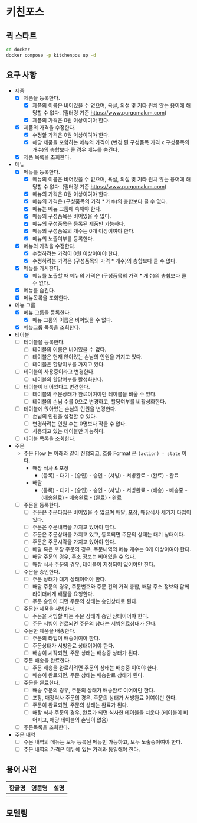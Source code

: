 # 키친포스

## 퀵 스타트

```sh
cd docker
docker compose -p kitchenpos up -d
```

## 요구 사항

- 제품
  - [X] 제품을 등록한다.
    - [X] 제품의 이름은 비어있을 수 없으며, 욕설, 외설 및 기타 원치 않는 용어에 해당할 수 없다. (필터링 기준 https://www.purgomalum.com)
    - [X] 제품의 가격은 0원 이상이여야 한다.
  - [X] 제품의 가격을 수정한다.
    - [X] 수정할 가격은 0원 이상이여야 한다.
    - [X] 해당 제품을 포함하는 메뉴의 가격이 (변경 된 구성품목 가격 x 구성품목의 개수)의 총합보다 클 경우 메뉴를 숨긴다.
  - [X] 제품 목록을 조회한다.
- 메뉴
  - [X] 메뉴를 등록한다.
    - [X] 메뉴의 이름은 비어있을 수 없으며, 욕설, 외설 및 기타 원치 않는 용어에 해당할 수 없다. (필터링 기준 https://www.purgomalum.com)
    - [X] 메뉴의 가격은 0원 이상이여야 한다.
    - [X] 메뉴의 가격은 (구성품목의 가격 * 개수)의 총합보다 클 수 없다.
    - [X] 메뉴는 메뉴 그룹에 속해야 한다.    
    - [X] 메뉴의 구성품목은 비어있을 수 없다.
    - [X] 메뉴의 구성품목은 등록된 제품만 가능하다.
    - [X] 메뉴의 구성품목의 개수는 0개 이상이여야 한다.
    - [X] 메뉴의 노출여부를 등록한다.
  - [X] 메뉴의 가격을 수정한다.
    - [X] 수정하려는 가격이 0원 이상이여야 한다.
    - [X] 수정하려는 가격은 (구성품목의 가격 * 개수)의 총합보다 클 수 없다.
  - [X] 메뉴를 개시한다.
    - [X] 메뉴를 노출할 때 메뉴의 가격은 (구성품목의 가격 * 개수)의 총합보다 클 수 없다.
  - [X] 메뉴를 숨긴다.
  - [X] 메뉴목록을 조회한다.
- 메뉴 그룹
  - [X] 메뉴 그룹을 등록한다.
    - [X] 메뉴 그룹의 이름은 비어있을 수 없다.
  - [X] 메뉴그룹 목록을 조회한다.
- 테이블
  - [ ] 테이블을 등록한다.
    - [ ] 테이블의 이름은 비어있을 수 없다.
    - [ ] 테이블은 현재 앉아있는 손님의 인원을 가지고 있다.
    - [ ] 테이블은 할당여부를 가지고 있다.
  - [ ] 테이블이 사용중이라고 변경한다.
    - [ ] 테이블의 할당여부를 활성화한다.
  - [ ] 테이블이 비어있다고 변경한다.
    - [ ] 테이블의 주문상태가 완료이여야만 테이블을 비울 수 있다.
    - [ ] 테이블의 손님 수를 0으로 변경하고, 할당여부를 비활성화한다.
  - [ ] 테이블에 앉아있는 손님의 인원을 변경한다.
    - [ ] 손님의 인원을 설정할 수 있다.
    - [ ] 변경하려는 인원 수는 0명보다 작을 수 없다.
    - [ ] 사용되고 있는 테이블만 가능하다.
  - [ ] 테이블 목록을 조회한다.
- 주문
  - 주문 Flow 는 아래와 같이 진행되고, 흐름 Format 은 `(action) - state` 이다.
    - 매장 식사 & 포장
      - (등록) - 대기 - (승인) - 승인 - (서빙) - 서빙완료 - (완료) - 완료
    - 배달
      - (등록) - 대기 - (승인) - 승인 - (서빙) - 서빙완료 - (배송) - 배송중 - (배송완료) - 배송완료 - (완료) - 완료
  - [ ] 주문을 등록한다.
    - [ ] 주문은 주문타입은 비어있을 수 없으며 배달, 포장, 매장식사 세가지 타입이 있다.
    - [ ] 주문은 주문내역을 가지고 있어야 한다.
    - [ ] 주문은 주문상태를 가지고 있고, 등록되면 주문의 상태는 대기 상태이다.
    - [ ] 주문은 주문시각을 가지고 있어야 한다.
    - [ ] 배달 혹은 포장 주문의 경우, 주문내역의 메뉴 개수는 0개 이상이여야 한다.
    - [ ] 배달 주문의 경우, 주소 정보는 비어있을 수 없다.
    - [ ] 매장 식사 주문의 경우, 테이블이 지정되어 있어야만 한다.
  - [ ] 주문을 승인한다.
    - [ ] 주문 상태가 대기 상태이어야 한다.
    - [ ] 배달 주문의 경우, 주문번호와 주문 건의 가격 총합, 배달 주소 정보와 함께 라이더에게 배달을 요청한다.
    - [ ] 주문 승인이 되면 주문의 상태는 승인상태로 된다.
  - [ ] 주문한 제품을 서빙한다.
    - [ ] 주문을 서빙할 때는 주문 상태가 승인 상태이어야 한다.
    - [ ] 주문 서빙이 완료되면 주문의 상태는 서빙완료상태가 된다.
  - [ ] 주문한 제품을 배송한다.
    - [ ] 주문의 타입이 배송이여야 한다.
    - [ ] 주문상태가 서빙완료 상태이어야 한다.
    - [ ] 배송이 시작되면, 주문 상태는 배송중 상태가 된다.
  - [ ] 주문 배송을 완료한다.
    - [ ] 주문 배송을 완료하려면 주문의 상태는 배송중 이여야 한다.
    - [ ] 배송이 완료되면, 주문 상태는 배송완료 상태가 된다.
  - [ ] 주문을 완료한다.
    - [ ] 배송 주문의 경우, 주문의 상태가 배송완료 이어야만 한다.
    - [ ] 포장, 매장식사 주문의 경우, 주문의 상태가 서빙완료 이여야만 한다.
    - [ ] 주문이 완료되면, 주문의 상태는 완료가 된다.
    - [ ] 매장 식사 주문의 경우, 완료가 되면 식사한 테이블을 치운다.(테이블이 비어지고, 해당 테이블의 손님이 없음)
  - [ ] 주문목록을 조회한다.
- 주문 내역
  - [ ] 주문 내역의 메뉴는 모두 등록된 메뉴만 가능하고, 모두 노출중이여야 한다.
  - [ ] 주문 내역의 가격은 메뉴에 있는 가격과 동일해야 한다.

## 용어 사전

| 한글명 | 영문명 | 설명 |
| --- | --- | --- |
|  |  |  |

## 모델링
